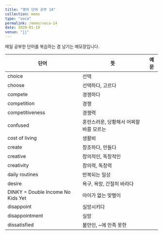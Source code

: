 ```yaml
---
title: "영어 단어 공부 14"
collection: memo
type: "voca"
permalink: /memo/voca-14
date: 2020-01-19
venue: "jj"
---
```


매일 공부한 단어를 복습하는 겸 남기는 메모장입니다.

| 단어            | 뜻   |  예문                                                            |
| --------         | ------ | ------------------------------------------------------------ |
| choice | 선택 |  |
| choose | 선택하다, 고르다 |  |
| compete | 경쟁하다 |  |
| competition | 경쟁 |  |
| competitiveness | 경쟁력 |  |
| confused | 혼란스러운, 당황해서 어찌할 바를 모르는 |  |
| cost of living | 생활비 |  |
| create | 창조하다, 만들다 |  |
| creative | 창의적인, 독창적인 |  |
| creativity | 창의력, 독창력 |  |
| daily routines | 반복되는 일상 |  |
| desire | 욕구, 욕망, 간절히 바라다 |  |
| DINKY = Double Income No Kids Yet | 아이가 없는 맞벌이 |  |
| disappoint | 실망시키다 |  |
| disappointment | 실망 |  |
| dissatisfied | 불만인, ~에 만족 못한 |  |